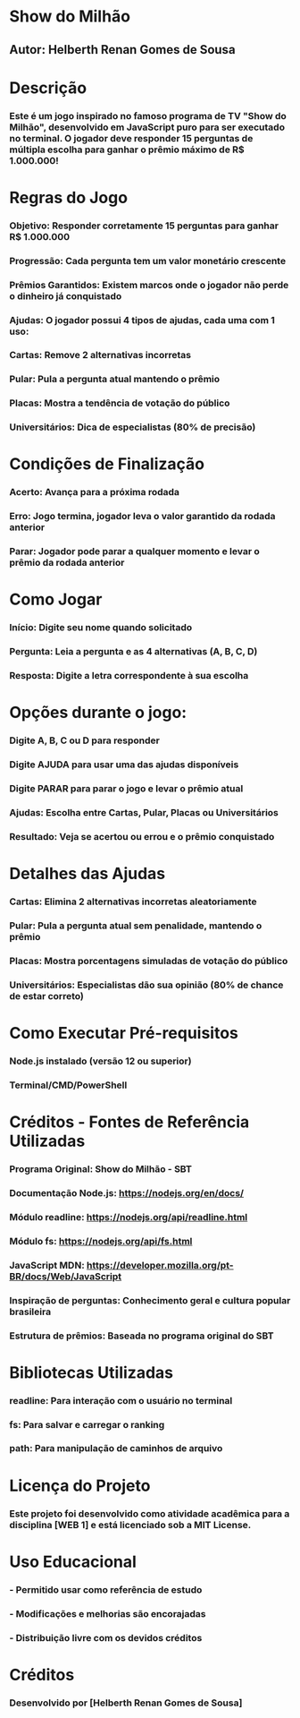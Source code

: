 # Show do Milhão 

## Autor: Helberth Renan Gomes de Sousa

# Descrição
### Este é um jogo inspirado no famoso programa de TV "Show do Milhão", desenvolvido em JavaScript puro para ser executado no terminal. O jogador deve responder 15 perguntas de múltipla escolha para ganhar o prêmio máximo de R$ 1.000.000!

# Regras do Jogo
### Objetivo: Responder corretamente 15 perguntas para ganhar R$ 1.000.000
### Progressão: Cada pergunta tem um valor monetário crescente
### Prêmios Garantidos: Existem marcos onde o jogador não perde o dinheiro já conquistado
### Ajudas: O jogador possui 4 tipos de ajudas, cada uma com 1 uso:
### Cartas: Remove 2 alternativas incorretas
### Pular: Pula a pergunta atual mantendo o prêmio
### Placas: Mostra a tendência de votação do público
### Universitários: Dica de especialistas (80% de precisão)

# Condições de Finalização

### Acerto: Avança para a próxima rodada
### Erro: Jogo termina, jogador leva o valor garantido da rodada anterior
### Parar: Jogador pode parar a qualquer momento e levar o prêmio da rodada anterior

# Como Jogar

### Início: Digite seu nome quando solicitado
### Pergunta: Leia a pergunta e as 4 alternativas (A, B, C, D)
### Resposta: Digite a letra correspondente à sua escolha

# Opções durante o jogo:

### Digite A, B, C ou D para responder
### Digite AJUDA para usar uma das ajudas disponíveis
### Digite PARAR para parar o jogo e levar o prêmio atual
### Ajudas: Escolha entre Cartas, Pular, Placas ou Universitários
### Resultado: Veja se acertou ou errou e o prêmio conquistado

# Detalhes das Ajudas

### Cartas: Elimina 2 alternativas incorretas aleatoriamente
### Pular: Pula a pergunta atual sem penalidade, mantendo o prêmio
### Placas: Mostra porcentagens simuladas de votação do público
### Universitários: Especialistas dão sua opinião (80% de chance de estar correto)

# Como Executar Pré-requisitos

### Node.js instalado (versão 12 ou superior)
### Terminal/CMD/PowerShell

# Créditos - Fontes de Referência Utilizadas

### Programa Original: Show do Milhão - SBT
### Documentação Node.js: https://nodejs.org/en/docs/
### Módulo readline: https://nodejs.org/api/readline.html
### Módulo fs: https://nodejs.org/api/fs.html
### JavaScript MDN: https://developer.mozilla.org/pt-BR/docs/Web/JavaScript
### Inspiração de perguntas: Conhecimento geral e cultura popular brasileira
### Estrutura de prêmios: Baseada no programa original do SBT

# Bibliotecas Utilizadas

### readline: Para interação com o usuário no terminal
### fs: Para salvar e carregar o ranking
### path: Para manipulação de caminhos de arquivo

# Licença do Projeto

### Este projeto foi desenvolvido como atividade acadêmica para a disciplina [WEB 1] e está licenciado sob a MIT License.

# Uso Educacional
### - Permitido usar como referência de estudo
### - Modificações e melhorias são encorajadas
### - Distribuição livre com os devidos créditos

# Créditos
### Desenvolvido por [Helberth Renan Gomes de Sousa]

